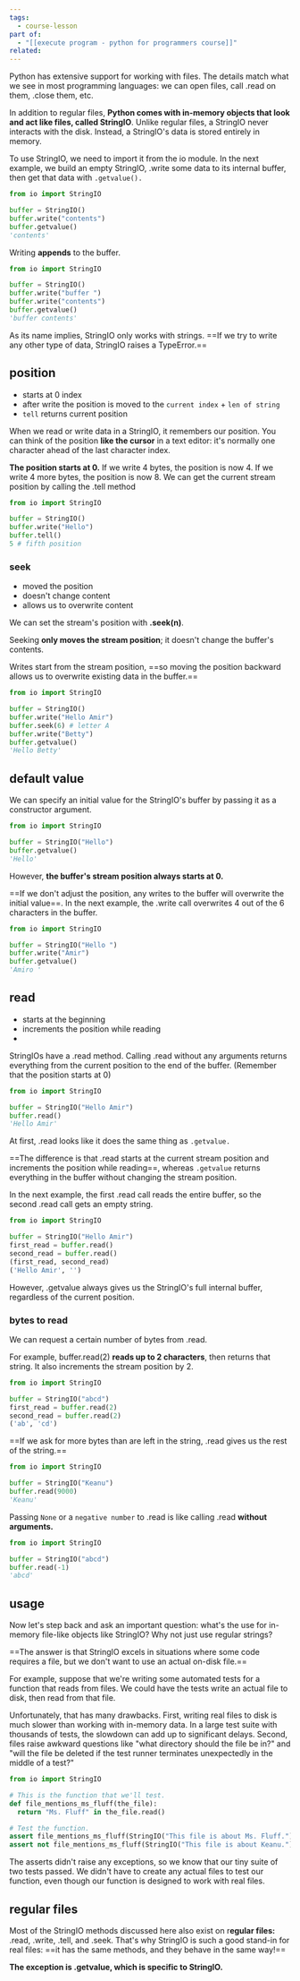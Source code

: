 ```yaml
---
tags:
  - course-lesson
part of:
  - "[[execute program - python for programmers course]]"
related:
---
```


Python has extensive support for working with files. The details match what we see in most programming languages: we can open files, call .read on them, .close them, etc.

In addition to regular files, **Python comes with in-memory objects that look and act like files, called StringIO**. 
Unlike regular files, a StringIO never interacts with the disk. Instead, a StringIO's data is stored entirely in memory.

To use StringIO, we need to import it from the io module. In the next example, we build an empty StringIO, .write some data to its internal buffer, then get that data with `.getvalue().`

```python
from io import StringIO

buffer = StringIO()
buffer.write("contents")
buffer.getvalue()
'contents'
```

Writing **appends** to the buffer.

```python
from io import StringIO

buffer = StringIO()
buffer.write("buffer ")
buffer.write("contents")
buffer.getvalue()
'buffer contents'
```

As its name implies, StringIO only works with strings. ==If we try to write any other type of data, StringIO raises a TypeError.==

## position

- starts at 0 index
- after write the position is moved to the `current index`  + `len of string`
- `tell` returns current position

When we read or write data in a StringIO, it remembers our position. You can think of the position **like the cursor** in a text editor: it's normally one character ahead of the last character index.

**The position starts at 0.** 
If we write 4 bytes, the position is now 4. If we write 4 more bytes, the position is now 8. We can get the current stream position by calling the .tell method

```python
from io import StringIO

buffer = StringIO()
buffer.write("Hello")
buffer.tell()
5 # fifth position
```

### seek

- moved the position
- doesn't change content
- allows us to overwrite content

We can set the stream's position with **.seek(n)**. 

Seeking **only moves the stream position**; it doesn't change the buffer's contents. 

Writes start from the stream position, ==so moving the position backward allows us to overwrite existing data in the buffer.==

```python
from io import StringIO

buffer = StringIO()
buffer.write("Hello Amir")
buffer.seek(6) # letter A
buffer.write("Betty")
buffer.getvalue()
'Hello Betty'
```

## default value

We can specify an initial value for the StringIO's buffer by passing it as a constructor argument.

```python
from io import StringIO

buffer = StringIO("Hello")
buffer.getvalue()
'Hello'
```

However, **the buffer's stream position always starts at 0.** 

==If we don't adjust the position, any writes to the buffer will overwrite the initial value==. In the next example, the .write call overwrites 4 out of the 6 characters in the buffer.

```python
from io import StringIO

buffer = StringIO("Hello ")
buffer.write("Amir")
buffer.getvalue()
'Amiro '
```

## read

- starts at the beginning
- increments the position while reading
- 

StringIOs have a .read method. Calling .read without any arguments returns everything from the current position to the end of the buffer. (Remember that the position starts at 0)

```python
from io import StringIO

buffer = StringIO("Hello Amir")
buffer.read()
'Hello Amir'
```

At first, .read looks like it does the same thing as `.getvalue.` 

==The difference is that .read starts at the current stream position and increments the position while reading==, whereas `.getvalue` returns everything in the buffer without changing the stream position. 

In the next example, the first .read call reads the entire buffer, so the second .read call gets an empty string.

```python
from io import StringIO

buffer = StringIO("Hello Amir")
first_read = buffer.read()
second_read = buffer.read()
(first_read, second_read)
('Hello Amir', '')
```

However, .getvalue always gives us the StringIO's full internal buffer, regardless of the current position.

### bytes to read

We can request a certain number of bytes from .read. 

For example, buffer.read(2) **reads up to 2 characters**, then returns that string. It also increments the stream position by 2.

```python
from io import StringIO

buffer = StringIO("abcd")
first_read = buffer.read(2)
second_read = buffer.read(2)
('ab', 'cd')
```

==If we ask for more bytes than are left in the string, .read gives us the rest of the string.==

```python
from io import StringIO

buffer = StringIO("Keanu")
buffer.read(9000)
'Keanu'
```

Passing `None` or a `negative number` to .read is like calling .read **without arguments.**

```python
from io import StringIO

buffer = StringIO("abcd")
buffer.read(-1)
'abcd'
```

## usage

Now let's step back and ask an important question: what's the use for in-memory file-like objects like StringIO? Why not just use regular strings?

==The answer is that StringIO excels in situations where some code requires a file, but we don't want to use an actual on-disk file.== 

For example, suppose that we're writing some automated tests for a function that reads from files. We could have the tests write an actual file to disk, then read from that file.

Unfortunately, that has many drawbacks. First, writing real files to disk is much slower than working with in-memory data. In a large test suite with thousands of tests, the slowdown can add up to significant delays. Second, files raise awkward questions like "what directory should the file be in?" and "will the file be deleted if the test runner terminates unexpectedly in the middle of a test?"

```python
from io import StringIO

# This is the function that we'll test.
def file_mentions_ms_fluff(the_file):
  return "Ms. Fluff" in the_file.read()

# Test the function.
assert file_mentions_ms_fluff(StringIO("This file is about Ms. Fluff."))
assert not file_mentions_ms_fluff(StringIO("This file is about Keanu."))
```

The asserts didn't raise any exceptions, so we know that our tiny suite of two tests passed. We didn't have to create any actual files to test our function, even though our function is designed to work with real files.

## regular files

Most of the StringIO methods discussed here also exist on r**egular files:** .read, .write, .tell, and .seek. That's why StringIO is such a good stand-in for real files: ==it has the same methods, and they behave in the same way!== 

**The exception is .getvalue, which is specific to StringIO.**